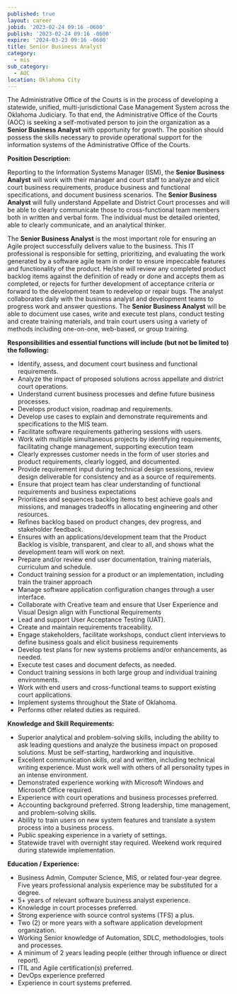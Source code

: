 ```yaml
---
published: true
layout: career
jobid: '2023-02-24 09:16 -0600'
publish: '2023-02-24 09:16 -0600'
expire: '2024-03-23 09:16 -0600'
title: Senior Business Analyst
category:
  - mis
sub_category:
  - AOC
location: Oklahoma City
---
```

The Administrative Office of the Courts is in the process of developing a statewide, unified, multi-jurisdictional Case Management System across the Oklahoma Judiciary. To that end, the Administrative Office of the Courts (AOC) is seeking a self-motivated person to join the organization as a **Senior Business Analyst** with opportunity for growth. The position should possess the skills necessary to provide operational support for the information systems of the Administrative Office of the Courts.

**Position Description:**

Reporting to the Information Systems Manager (ISM), the **Senior Business Analyst** will work with their manager and court staff to analyze and elicit court business requirements, produce business and functional specifications, and document business scenarios. The **Senior Business Analyst** will fully understand Appellate and District Court processes and will be able to clearly communicate those to cross-functional team members both in written and verbal form. The individual must be detailed oriented, able to clearly communicate, and an analytical thinker.

The **Senior Business Analyst** is the most important role for ensuring an Agile project successfully delivers value to the business. This IT professional is responsible for setting, prioritizing, and evaluating the work generated by a software agile team in order to ensure impeccable features and functionality of the product. He/she will review any completed product backlog items against the definition of ready or done and accepts them as completed, or rejects for further development of acceptance criteria or forward to the development team to redevelop or repair bugs. The analyst collaborates daily with the business analyst and development teams to progress work and answer questions. The **Senior Business Analyst** will be able to document use cases, write and execute test plans, conduct testing and create training materials, and train court users using a variety of methods including one-on-one, web-based, or group training.

**Responsibilities and essential functions will include (but not be limited to) the following:**

- Identify, assess, and document court business and functional requirements.
- Analyze the impact of proposed solutions across appellate and district court operations.
- Understand current business processes and define future business processes.
- Develops product vision, roadmap and requirements.
- Develop use cases to explain and demonstrate requirements and specifications to the MIS team.
- Facilitate software requirements gathering sessions with users.
- Work with multiple simultaneous projects by identifying requirements, facilitating change management, supporting execution team
- Clearly expresses customer needs in the form of user stories and product requirements, clearly logged, and documented.
- Provide requirement input during technical design sessions, review design deliverable for consistency and as a source of requirements.
- Ensure that project team has clear understanding of functional requirements and business expectations
- Prioritizes and sequences backlog items to best achieve goals and missions, and manages tradeoffs in allocating engineering and other resources.
- Refines backlog based on product changes, dev progress, and stakeholder feedback.
- Ensures with an applications/development team that the Product Backlog is visible, transparent, and clear to all, and shows what the development team will work on next.
- Prepare and/or review end user documentation, training materials, curriculum and schedule.
- Conduct training session for a product or an implementation, including train the trainer approach
- Manage software application configuration changes through a user interface.
- Collaborate with Creative team and ensure that User Experience and Visual Design align with Functional Requirements
- Lead and support User Acceptance Testing (UAT).
- Create and maintain requirements traceability.
- Engage stakeholders, facilitate workshops, conduct client interviews to define business goals and elicit business requirements
- Develop test plans for new systems problems and/or enhancements, as needed.
- Execute test cases and document defects, as needed.
- Conduct training sessions in both large group and individual training environments.
- Work with end users and cross-functional teams to support existing court applications.
- Implement systems throughout the State of Oklahoma.
- Performs other related duties as required.

**Knowledge and Skill Requirements:**

- Superior analytical and problem-solving skills, including the ability to ask leading questions and analyze the business impact on proposed solutions. Must be self-starting, hardworking and inquisitive.
- Excellent communication skills, oral and written, including technical writing experience. Must work well with others of all personality types in an intense environment.
- Demonstrated experience working with Microsoft Windows and Microsoft Office required.
- Experience with court operations and business processes preferred.
- Accounting background preferred. Strong leadership, time management, and problem-solving skills.
- Ability to train users on new system features and translate a system process into a business process.
- Public speaking experience in a variety of settings.
- Statewide travel with overnight stay required. Weekend work required during statewide implementation.

**Education / Experience:**

- Business Admin, Computer Science, MIS, or related four-year degree. Five years professional analysis experience may be substituted for a degree.
- 5+ years of relevant software business analyst experience.
- Knowledge in court processes preferred.
- Strong experience with source control systems (TFS) a plus.
- Two (2) or more years with a software application development organization.
- Working Senior knowledge of Automation, SDLC, methodologies, tools and processes.
- A minimum of 2 years leading people (either through influence or direct report).
- ITIL and Agile certification(s) preferred.
- DevOps experience preferred
- Experience in court systems preferred.
